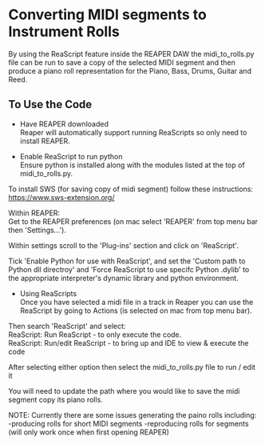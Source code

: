 # Converting MIDI segments to Instrument Rolls 

By using the ReaScript feature inside the REAPER DAW the midi_to_rolls.py file 
can be run to save a copy of the selected MIDI segment and then produce a piano 
roll representation for the Piano, Bass, Drums, Guitar and Reed.  

## To Use the Code

- Have REAPER downloaded  
Reaper will automatically support running ReaScripts so only need to install 
REAPER.  

- Enable ReaScript to run python  
Ensure python is installed along with the modules listed at the top of 
midi_to_rolls.py.  

To install SWS (for saving copy of midi segment) follow these instructions:
 https://www.sws-extension.org/  

Within REAPER:  
Get to the REAPER preferences (on mac select 'REAPER' from top menu bar then 
'Settings...').  

Within settings scroll to the 'Plug-ins' section and click on 'ReaScript'.  

Tick 'Enable Python for use with ReaScript', and set the 'Custom path to Python 
dll directroy' and 'Force ReaScript to use specifc Python .dylib' to the 
appropriate interpreter's dynamic library and python environment.  

- Using ReaScripts  
Once you have selected a midi file in a track in Reaper you can use the ReaScript
by going to Actions (is selected on mac from top menu bar).

Then search 'ReaScript' and select:  
ReaScript: Run ReaScript    - to only execute the code.  
ReaScript: Run/edit ReaScript    - to bring up and IDE to view & execute the code

After selecting either option then select the midi_to_rolls.py file to run / 
edit it

You will need to update the path where you would like to save the midi segment 
copy its piano rolls.


NOTE: Currently there are some issues generating the paino rolls including:
-producing rolls for short MIDI segments
-reproducing rolls for segments (will only work once when first opening REAPER)

